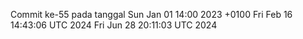 Commit ke-55 pada tanggal Sun Jan 01 14:00 2023 +0100
Fri Feb 16 14:43:06 UTC 2024
Fri Jun 28 20:11:03 UTC 2024
